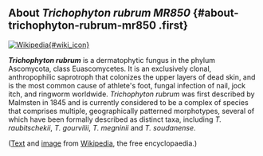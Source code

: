 About *Trichophyton rubrum MR850* {#about-trichophyton-rubrum-mr850 .first}
---------------------------------

[![Wikipedia](/img/wikipedia_logo_v2_en.png){#wiki_icon}](http://en.wikipedia.org/wiki/Trichophyton_rubrum)

***Trichophyton rubrum*** is a dermatophytic fungus in the phylum
Ascomycota, class Euascomycetes. It is an exclusively clonal,
anthropophilic saprotroph that colonizes the upper layers of dead skin,
and is the most common cause of athlete\'s foot, fungal infection of
nail, jock itch, and ringworm worldwide. *Trichophyton rubrum* was first
described by Malmsten in 1845 and is currently considered to be a
complex of species that comprises multiple, geographically patterned
morphotypes, several of which have been formally described as distinct
taxa, including *T. raubitschekii*, *T. gourvilii*, *T. megninii* and
*T. soudanense*.

([Text](http://en.wikipedia.org/wiki/Trichophyton_rubrum) and
[image](https://commons.wikimedia.org/wiki/File:Trichophyton_rubrum_microconidia.jpg)
from [Wikipedia](http://en.wikipedia.org/), the free encyclopaedia.)
